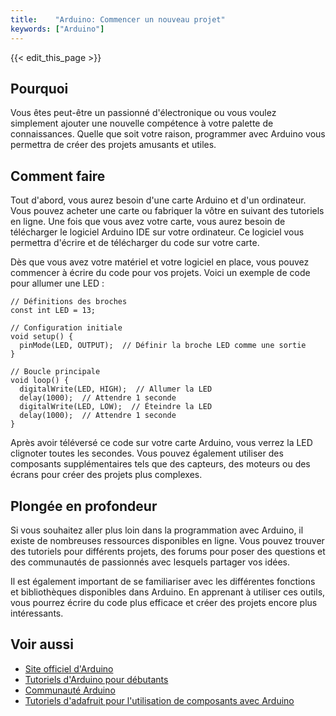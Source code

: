 ```yaml
---
title:    "Arduino: Commencer un nouveau projet"
keywords: ["Arduino"]
---
```


{{< edit_this_page >}}

## Pourquoi

Vous êtes peut-être un passionné d'électronique ou vous voulez simplement ajouter une nouvelle compétence à votre palette de connaissances. Quelle que soit votre raison, programmer avec Arduino vous permettra de créer des projets amusants et utiles.

## Comment faire

Tout d'abord, vous aurez besoin d'une carte Arduino et d'un ordinateur. Vous pouvez acheter une carte ou fabriquer la vôtre en suivant des tutoriels en ligne. Une fois que vous avez votre carte, vous aurez besoin de télécharger le logiciel Arduino IDE sur votre ordinateur. Ce logiciel vous permettra d'écrire et de télécharger du code sur votre carte.

Dès que vous avez votre matériel et votre logiciel en place, vous pouvez commencer à écrire du code pour vos projets. Voici un exemple de code pour allumer une LED :

```Arduino
// Définitions des broches
const int LED = 13;

// Configuration initiale
void setup() {
  pinMode(LED, OUTPUT);  // Définir la broche LED comme une sortie
}

// Boucle principale
void loop() {
  digitalWrite(LED, HIGH);  // Allumer la LED
  delay(1000);  // Attendre 1 seconde
  digitalWrite(LED, LOW);  // Éteindre la LED
  delay(1000);  // Attendre 1 seconde
}
```

Après avoir téléversé ce code sur votre carte Arduino, vous verrez la LED clignoter toutes les secondes. Vous pouvez également utiliser des composants supplémentaires tels que des capteurs, des moteurs ou des écrans pour créer des projets plus complexes.

## Plongée en profondeur

Si vous souhaitez aller plus loin dans la programmation avec Arduino, il existe de nombreuses ressources disponibles en ligne. Vous pouvez trouver des tutoriels pour différents projets, des forums pour poser des questions et des communautés de passionnés avec lesquels partager vos idées.

Il est également important de se familiariser avec les différentes fonctions et bibliothèques disponibles dans Arduino. En apprenant à utiliser ces outils, vous pourrez écrire du code plus efficace et créer des projets encore plus intéressants.

## Voir aussi

- [Site officiel d'Arduino](https://www.arduino.cc/)
- [Tutoriels d'Arduino pour débutants](https://www.arduino.cc/en/Tutorial/HomePage)
- [Communauté Arduino](https://forum.arduino.cc/)
- [Tutoriels d'adafruit pour l'utilisation de composants avec Arduino](https://learn.adafruit.com/category/learn-arduino)